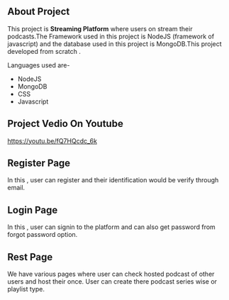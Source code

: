 
## About Project

This project is **Streaming Platform** where users on stream their podcasts.The Framework used in this project is NodeJS (framework of javascript) and the database used in this project is MongoDB.This project developed from scratch . 

Languages used are-
- NodeJS
- MongoDB
- CSS
- Javascript


## Project Vedio On Youtube
https://youtu.be/fQ7HQcdc_6k


## Register Page

In this , user can register and their identification would be verify through email.

## Login Page

In this , user can signin to the platform and can also get password from forgot password option.

## Rest Page

We have various pages where user can check hosted podcast of other users and host their once. User can create there podcast series wise or playlist type.






